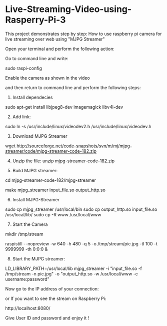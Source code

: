 # Live-Streaming-Video-using-Rasperry-Pi-3
This project demonstrates step by step:  How to use raspberry pi camera for live streaming over web using "MJPG Streamer"


Open your terminal and perform the following action:

Go to command line and write:

sudo raspi-config 


Enable the camera as shown in the video

and then return to command line and perform the following steps:


1. Install dependecies

sudo apt-get install libjpeg8-dev imagemagick libv4l-dev


2. Add link:

sudo ln -s /usr/include/linux/videodev2.h /usr/include/linux/videodev.h


3. Download MJPG Streamer


wget http://sourceforge.net/code-snapshots/svn/m/mj/mjpg-streamer/code/mjpg-streamer-code-182.zip

4. Unzip the file:
unzip mjpg-streamer-code-182.zip


5. Build MJPG streamer:


cd mjpg-streamer-code-182/mjpg-streamer


make mjpg_streamer input_file.so output_http.so


6. Install MJPG-Streamer

sudo cp mjpg_streamer /usr/local/bin
sudo cp output_http.so input_file.so /usr/local/lib/
sudo cp -R www /usr/local/www


7. Start the Camera

mkdir /tmp/stream

raspistill --nopreview -w 640 -h 480 -q 5 -o /tmp/stream/pic.jpg -tl 100 -t 9999999 -th 0:0:0 &


8. Start the MJPG streamer:


LD_LIBRARY_PATH=/usr/local/lib mjpg_streamer -i "input_file.so -f /tmp/stream -n pic.jpg" -o "output_http.so -w /usr/local/www -c username:password"


Now go to the IP address of your connection:



or If you want to see the stream on Raspberry Pi:

http://localhost:8080/


Give User ID and password and enjoy it !
